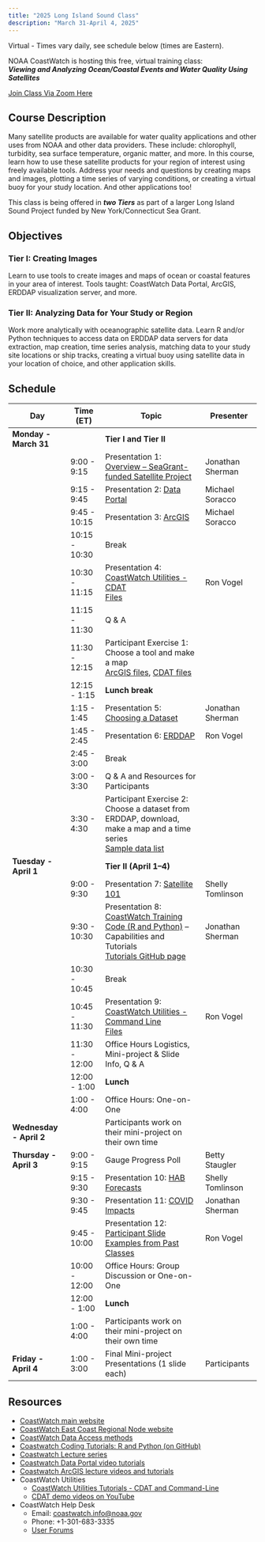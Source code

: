 ```yaml
---
title: "2025 Long Island Sound Class"
description: "March 31-April 4, 2025"
---
```

Virtual - Times vary daily, see schedule below (times are Eastern).

NOAA CoastWatch is hosting this free, virtual training class: <br> **_Viewing and Analyzing Ocean/Coastal Events and Water Quality Using Satellites_**

[Join Class Via Zoom Here](https://ufl.zoom.us/j/95752530088?pwd=UX3hlHWv0ZBL6iExdl9gdApLWgaOVK.1)

## Course Description
Many satellite products are available for water quality applications and other uses from NOAA and other data providers. These include: chlorophyll, turbidity, sea surface temperature, organic matter, and more. 
In this course, learn how to use these satellite products for your region of interest using freely available tools. Address your needs and questions by creating maps and images, plotting a time series of varying conditions, or creating a virtual buoy for your study location. And other applications too!

This class is being offered in **_two Tiers_** as part of a larger Long Island Sound Project funded by New York/Connecticut Sea Grant. 


## Objectives

### Tier I: Creating Images
Learn to use tools to create images and maps of ocean or coastal features in your area of interest.
Tools taught: CoastWatch Data Portal, ArcGIS, ERDDAP visualization server, and more.

### Tier II: Analyzing Data for Your Study or Region 
Work more analytically with oceanographic satellite data. 
Learn R and/or Python techniques to access data on ERDDAP data servers for data extraction, map creation, time series analysis, matching data to your study site locations or ship tracks, creating a virtual buoy using satellite data in your location of choice, and other application skills.


## Schedule

| **Day**                   | **Time (ET)**       | **Topic**                                                                                                             | **Presenter**       |
|--------------------------|---------------------|-----------------------------------------------------------------------------------------------------------------------|---------------------|
| **Monday - March 31**    |                     | **Tier I and Tier II**                                                                                                |                     |
|                          | 9:00 - 9:15          | Presentation 1: [Overview – SeaGrant-funded Satellite Project](https://github.com/coastwatch-training/CoastWatch-Workshops/blob/main/presentations/longislandsound25/01-Course_Introduction.pdf)                                                          | Jonathan Sherman    |
|                          | 9:15 - 9:45          | Presentation 2: [Data Portal](https://github.com/coastwatch-training/CoastWatch-Workshops/blob/main/presentations/longislandsound25/02-Satellite_Training2024_CoastWatch_DataPortalOverView.pdf)                                                                                           | Michael Soracco     |
|                          | 9:45 - 10:15         | Presentation 3: [ArcGIS](https://github.com/coastwatch-training/CoastWatch-Workshops/blob/main/presentations/longislandsound25/03-ArcGIS_Training2021_General_DATA_r1.pdf)                                                                                                | Michael Soracco     |
|                          | 10:15 - 10:30        | Break                                                                                                                 |                     |
|                          | 10:30 - 11:15        | Presentation 4: [CoastWatch Utilities - CDAT](https://github.com/coastwatch-training/CoastWatch-Workshops/blob/main/presentations/longislandsound25/04-CoastWatch_Utilities_Intro_CDAT_LIS_2025-03.pdf) <br> [Files](https://github.com/coastwatch-training/CoastWatch-Workshops/tree/main/presentations/longislandsound25/exercise-materials/CDAT_Lesson_Files_Tier_1)                                                                                                 | Ron Vogel           |
|                          | 11:15 - 11:30        | Q & A                                                                                                                 |                     |
|                          | 11:30 - 12:15        | Participant Exercise 1: Choose a tool and make a map <br> [ArcGIS files](https://github.com/coastwatch-training/CoastWatch-Workshops/tree/main/presentations/longislandsound25/exercise-materials/Exercise1_ArcGIS), [CDAT files](https://github.com/coastwatch-training/CoastWatch-Workshops/tree/main/presentations/longislandsound25/exercise-materials/Exercise1_CDAT) |                     |
|                          | 12:15 - 1:15         | **Lunch break**                                                                                                       |                     |
|                          | 1:15 - 1:45          | Presentation 5: [Choosing a Dataset](https://github.com/coastwatch-training/CoastWatch-Workshops/blob/main/presentations/longislandsound25/05-What_dataset_to_choose.pdf)                                                                                    | Jonathan Sherman    |
|                          | 1:45 - 2:45          | Presentation 6: [ERDDAP](https://github.com/coastwatch-training/CoastWatch-Tutorials/tree/main/ERDDAP-basics)                                                                                                | Ron Vogel           |
|                          | 2:45 - 3:00          | Break                                                                                                                 |                     |
|                          | 3:00 - 3:30          | Q & A and Resources for Participants                                                                                  |                     |
|                          | 3:30 - 4:30          | Participant Exercise 2: Choose a dataset from ERDDAP, download, make a map and a time series <br> [Sample data list](https://github.com/coastwatch-training/CoastWatch-Workshops/blob/main/presentations/longislandsound25/exercise-materials/ERDDAP_Exercise_Instructions_Datasets.pdf)                      |                     |
| **Tuesday - April 1**    |                     | **Tier II (April 1–4)**                                                                                               |                     |
|                          | 9:00 - 9:30          | Presentation 7: [Satellite 101](https://github.com/coastwatch-training/CoastWatch-Workshops/blob/main/presentations/longislandsound25/07-Satellite101_Part1_2025.pdf)                                                                                          | Shelly Tomlinson    |
|                          | 9:30 - 10:30         | Presentation 8: [CoastWatch Training Code (R and Python)](https://github.com/coastwatch-training/CoastWatch-Workshops/blob/main/presentations/longislandsound25/08-GitHubTutorials.pdf) – Capabilities and Tutorials <br> [Tutorials GitHub page](https://github.com/coastwatch-training/CoastWatch-Tutorials/blob/main/README.md)                       | Jonathan Sherman    |
|                          | 10:30 - 10:45        | Break                                                                                                                 |                     |
|                          | 10:45 - 11:30        | Presentation 9: [CoastWatch Utilities - Command Line](https://github.com/coastwatch-training/CoastWatch-Workshops/blob/main/presentations/longislandsound25/09-CoastWatch_Utilities_Intro_CommandLine_LIS_2025-03.pdf) <br> [Files](https://github.com/coastwatch-training/CoastWatch-Workshops/tree/main/presentations/longislandsound25/exercise-materials/CDAT_Lesson_Files_Tier_2)                 | Ron Vogel           |
|                          | 11:30 - 12:00        | Office Hours Logistics, Mini-project & Slide Info, Q & A                                                        |                     |
|                          | 12:00 - 1:00         | **Lunch**                                                                                                             |                     |
|                          | 1:00 - 4:00          | Office Hours: One-on-One                                                                                              |                     |
| **Wednesday - April 2**  |                     | Participants work on their mini-project on their own time                                                                  |                     |
| **Thursday - April 3**   | 9:00 - 9:15          | Gauge Progress Poll                                                                                                   | Betty Staugler      |
|                          | 9:15 - 9:30          | Presentation 10: [HAB Forecasts](https://github.com/coastwatch-training/CoastWatch-Workshops/blob/main/presentations/longislandsound25/10-Tomlinson_HABForecasting_LISoundApr12025.pdf)                                                                                        | Shelly Tomlinson    |
|                          | 9:30 - 9:45          | Presentation 11: [COVID Impacts](https://github.com/coastwatch-training/CoastWatch-Workshops/blob/main/presentations/longislandsound25/11-COVID_impacts.pdf)                                                            | Jonathan Sherman    |
|                          | 9:45 - 10:00         | Presentation 12: [Participant Slide Examples from Past Classes](https://github.com/coastwatch-training/CoastWatch-Workshops/blob/main/presentations/longislandsound25/12-Past_Participant_Slides_LIS_2025-03.pdf)                                                         | Ron Vogel    |
|                          | 10:00 - 12:00        | Office Hours: Group Discussion or One-on-One                                                                          |                     |
|                          | 12:00 - 1:00         | **Lunch**                                                                                                             |                     |
|                          | 1:00 - 4:00          | Participants work on their mini-project on their own time                                                                  |                     |
| **Friday - April 4**     | 1:00 - 3:00          | Final Mini-project Presentations (1 slide each)                                                                                   | Participants        |


## Resources
* [CoastWatch main website](https://coastwatch.noaa.gov/cwn/index.html)
* [CoastWatch East Coast Regional Node website](https://eastcoast.coastwatch.noaa.gov/)
* [CoastWatch Data Access methods](https://coastwatch.noaa.gov/cwn/data-access-tools.html)
* [Coastwatch Coding Tutorials: R and Python (on GitHub)](https://github.com/coastwatch-training/CoastWatch-Tutorials/tree/main?tab=readme-ov-file#readme)
* [Coastwatch Lecture series](https://umd.instructure.com/courses/1336575/pages/all-lectures)
* [Coastwatch Data Portal video tutorials](https://umd.instructure.com/courses/1336575/pages/coastwatch-data-portal-tutorials)
* [Coastwatch ArcGIS lecture videos and tutorials](https://umd.instructure.com/courses/1336575/pages/arcgis-tutorials?module_item_id=12322036)
* CoastWatch Utilities
    * [CoastWatch Utilities Tutorials - CDAT and Command-Line](https://umd.instructure.com/courses/1336575/pages/coastwatch-utilities-tutorials)
    * [CDAT demo videos on YouTube](https://www.youtube.com/playlist?list=PL_-bsOLKMYJybI8chOl90HWWd_jTsaO3e)
* CoastWatch Help Desk
    * Email: coastwatch.info@noaa.gov
    * Phone: +1-301-683-3335
    * [User Forums](https://vlab.noaa.gov/web/coastwatch)



